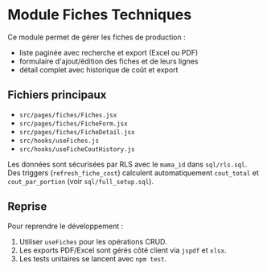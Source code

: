 # Module Fiches Techniques

Ce module permet de gérer les fiches de production :

- liste paginée avec recherche et export (Excel ou PDF)
- formulaire d'ajout/édition des fiches et de leurs lignes
- détail complet avec historique de coût et export

## Fichiers principaux
- `src/pages/fiches/Fiches.jsx`
- `src/pages/fiches/FicheForm.jsx`
- `src/pages/fiches/FicheDetail.jsx`
- `src/hooks/useFiches.js`
- `src/hooks/useFicheCoutHistory.js`

Les données sont sécurisées par RLS avec le `mama_id` dans `sql/rls.sql`.
Des triggers (`refresh_fiche_cost`) calculent automatiquement `cout_total` et `cout_par_portion` (voir `sql/full_setup.sql`).

## Reprise
Pour reprendre le développement :
1. Utiliser `useFiches` pour les opérations CRUD.
2. Les exports PDF/Excel sont gérés côté client via `jspdf` et `xlsx`.
3. Les tests unitaires se lancent avec `npm test`.

